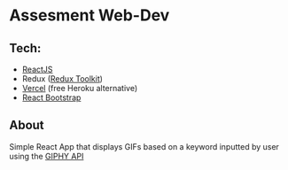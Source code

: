 # Assesment Web-Dev
## Tech: 
- [ReactJS](https://reactjs.org/)
- Redux ([Redux Toolkit](https://redux-toolkit.js.org/))
- [Vercel](https://vercel.com/) (free Heroku alternative)
- [React Bootstrap](https://react-bootstrap.netlify.app/)

## About

Simple React App that displays GIFs based on a keyword inputted by user using the [GIPHY API](https://developers.giphy.com/)
